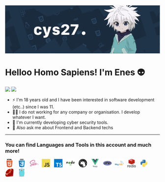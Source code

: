 ![MasterHead](https://raw.githubusercontent.com/cys27/cys27/main/banners/banner.jpg)

# Helloo Homo Sapiens! I'm Enes 👽

<img src="https://komarev.com/ghpvc/?username=qxcys&color=red">   <img src="https://www.codewars.com/users/cys27/badges/small"> 
- ⚡ I'm 18 years old and I have been interested in software development (etc..) since I was 11.
- 👨‍💻 I do not working for any company or organisation. I develop whatever I want.
- 🔭 I'm currently developing cyber security tools.
- 💬 Also ask me about Frontend and Backend techs

---
### You can find Languages and Tools in this account and much more!

<p align="left">
    <img src="https://raw.githubusercontent.com/devicons/devicon/master/icons/html5/html5-original-wordmark.svg" alt="html5" height="28">
  &nbsp;
    <img src="https://raw.githubusercontent.com/devicons/devicon/master/icons/css3/css3-original-wordmark.svg" alt="css3" height="28">
  &nbsp;
    <img src="https://raw.githubusercontent.com/devicons/devicon/master/icons/sass/sass-original.svg" alt="sass" height="28">
  &nbsp;
    <img src="https://raw.githubusercontent.com/devicons/devicon/master/icons/javascript/javascript-original.svg" alt="javascript" height="28">
  &nbsp;
    <img src="https://raw.githubusercontent.com/devicons/devicon/master/icons/typescript/typescript-original.svg" alt="typescript" height="28">
  &nbsp;
    <img src="https://raw.githubusercontent.com/devicons/devicon/master/icons/nodejs/nodejs-original-wordmark.svg" alt="nodejs" height="28">
  &nbsp;
    <img src="https://raw.githubusercontent.com/devicons/devicon/master/icons/denojs/denojs-original.svg" alt="deno" height="28">
  &nbsp;
    <img src="https://raw.githubusercontent.com/devicons/devicon/master/icons/vuejs/vuejs-original-wordmark.svg" alt="vuejs"height="28">
  &nbsp;
    <img src="https://raw.githubusercontent.com/devicons/devicon/master/icons/php/php-original.svg" alt="php" height="28">
  &nbsp;
    <img src="https://raw.githubusercontent.com/devicons/devicon/master/icons/mysql/mysql-original-wordmark.svg" alt="mysql" height="28">
  &nbsp;
    <img src="https://raw.githubusercontent.com/devicons/devicon/master/icons/redis/redis-original-wordmark.svg" alt="redis" height="28">
  &nbsp;
    <img src="https://raw.githubusercontent.com/devicons/devicon/master/icons/python/python-original.svg" alt="python" height="28">
  &nbsp;
    <img src="https://raw.githubusercontent.com/devicons/devicon/master/icons/ruby/ruby-original.svg" alt="ruby" height="28"/>
  &nbsp;
    <img src="https://raw.githubusercontent.com/devicons/devicon/master/icons/go/go-original.svg" alt="go" height="28">
</p>
